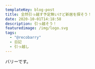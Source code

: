 ```yaml
---
templateKey: blog-post
title: 全然引っ越す予定無いけど新居を探そう！
date: 2020-10-01T14:18:58
description: 引っ越そう！
featuredimage: /img/logo.svg
tags:
  - "@recobarry"
  - 日記
  - 引っ越し
---
```

バリーです。